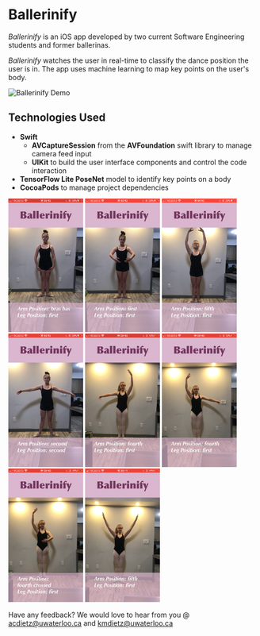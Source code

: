 # Ballerinify

*Ballerinify* is an iOS app developed by two current Software Engineering students and former ballerinas.

*Ballerinify* watches the user in real-time to classify the dance position the user is in. The app uses machine learning to map key points on the user's body.

![Ballerinify Demo](imgs/demo.gif)


## Technologies Used
- **Swift**
  - **AVCaptureSession** from the **AVFoundation** swift library to manage camera feed input
  - **UIKit** to build the user interface components and control the code interaction
- **TensorFlow Lite PoseNet** model to identify key points on a body
- **CocoaPods** to manage project dependencies


<img src="imgs/pose1.png" width="30%">
<img src="imgs/pose2.png" width="30%">
<img src="imgs/pose3.png" width="30%">
<img src="imgs/pose4.png" width="30%">
<img src="imgs/pose5.png" width="30%">
<img src="imgs/pose6.png" width="30%">
<img src="imgs/pose7.png" width="30%">
<img src="imgs/pose8.png" width="30%">

Have any feedback? We would love to hear from you @ acdietz@uwaterloo.ca and kmdietz@uwaterloo.ca
